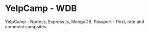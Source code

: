 # YelpCamp - WDB
YelpCamp - Node.js, Express.js, MongoDB, Passport - Post, rate and comment campsites.


